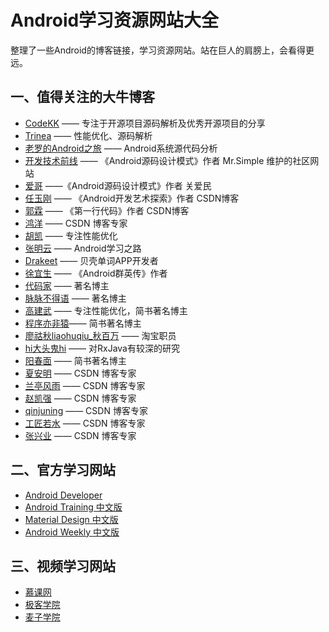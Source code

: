 Android学习资源网站大全
=====================

整理了一些Android的博客链接，学习资源网站。站在巨人的肩膀上，会看得更远。

## 一、值得关注的大牛博客

* [CodeKK](http://a.codekk.com/) —— 专注于开源项目源码解析及优秀开源项目的分享
* [Trinea](http://www.trinea.cn/) —— 性能优化、源码解析
* [老罗的Android之旅](http://blog.csdn.net/Luoshengyang) —— Android系统源代码分析
* [开发技术前线](http://www.devtf.cn/) —— 《Android源码设计模式》作者 Mr.Simple 维护的社区网站
* [爱哥](http://blog.csdn.net/aigestudio) ——《Android源码设计模式》作者 关爱民 
* [任玉刚](http://blog.csdn.net/singwhatiwanna) —— 《Android开发艺术探索》作者 CSDN博客
* [郭霖](http://blog.csdn.net/guolin_blog) —— 《第一行代码》作者 CSDN博客
* [鸿洋](http://blog.csdn.net/lmj623565791) —— CSDN 博客专家
* [胡凯](http://hukai.me) —— 专注性能优化
* [张明云](http://www.jianshu.com/users/e6885381f7d4/latest_articles) —— Android学习之路
* [Drakeet](http://drakeet.me) —— 贝壳单词APP开发者
* [徐宜生](http://blog.csdn.net/eclipsexys) —— 《Android群英传》作者
* [代码家](http://blog.daimajia.com/) —— 著名博主
* [脉脉不得语](http://www.inferjay.com/blog/categories/androiddevweekly/) —— 著名博主
* [高建武](http://www.jianshu.com/users/FK4sc4/latest_articles) —— 专注性能优化，简书著名博主
* [程序亦非猿](http://yifeiyuan.me)—— 简书著名博主
* [廖祜秋liaohuqiu_秋百万](http://liaohuqiu.net) —— 淘宝职员
* [hi大头鬼hi](http://blog.csdn.net/lzyzsd) —— 对RxJava有较深的研究
* [阳春面](http://www.jianshu.com/users/nqobaq/latest_articles) —— 简书著名博主
* [夏安明](http://blog.csdn.net/xiaanming) —— CSDN 博客专家
* [兰亭风雨](http://blog.csdn.net/ns_code) —— CSDN 博客专家
* [赵凯强](http://blog.csdn.net/zhaokaiqiang1992) —— CSDN 博客专家
* [qinjuning](http://blog.csdn.net/qinjuning) —— CSDN 博客专家
* [工匠若水](http://blog.csdn.net/yanbober) —— CSDN 博客专家
* [张兴业](http://blog.csdn.net/xyz_lmn) —— CSDN 博客专家

## 二、官方学习网站

* [Android Developer](http://developer.android.com/)
* [Android Training 中文版](http://hukai.me/android-training-course-in-chinese/index.html)
* [Material Design 中文版](http://wiki.jikexueyuan.com/project/material-design/)
* [Android Weekly 中文版](http://wiki.jikexueyuan.com/project/android-weekly/)

## 三、视频学习网站

* [慕课网](http://www.imooc.com/)
* [极客学院](http://www.jikexueyuan.com/)
* [麦子学院](http://www.maiziedu.com/)
